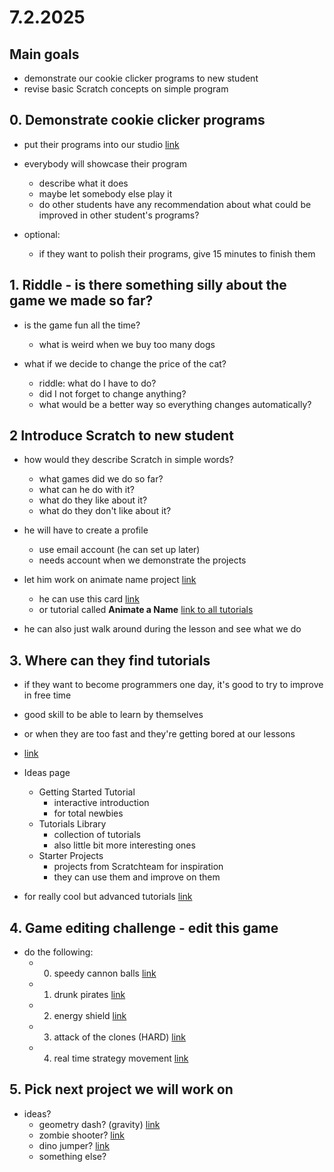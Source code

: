 # 7.2.2025

## Main goals

- demonstrate our cookie clicker programs to new student
- revise basic Scratch concepts on simple program

## 0. Demonstrate cookie clicker programs

- put their programs into our studio [link](https://scratch.mit.edu/studios/35682881)
- everybody will showcase their program
  - describe what it does
  - maybe let somebody else play it
  - do other students have any recommendation about what could be improved in other student's programs?

- optional:
  - if they want to polish their programs, give 15 minutes to finish them

## 1. Riddle - is there something silly about the game we made so far?

- is the game fun all the time?
  - what is weird when we buy too many dogs

- what if we decide to change the price of the cat?
  - riddle: what do I have to do?
  - did I not forget to change anything?
  - what would be a better way so everything changes automatically?

## 2 Introduce Scratch to new student

- how would they describe Scratch in simple words?
  - what games did we do so far?
  - what can he do with it?
  - what do they like about it?
  - what do they don't like about it?

- he will have to create a profile
  - use email account (he can set up later)
  - needs account when we demonstrate the projects

- let him work on animate name project [link](https://scratch.mit.edu/projects/1070435542/)
  - he can use this card [link](https://resources.scratch.mit.edu/www/cards/en/name-cards.pdf)
  - or tutorial called **Animate a Name** [link to all tutorials](https://scratch.mit.edu/projects/1130405164/editor?tutorial=all)

- he can also just walk around during the lesson and see what we do


## 3. Where can they find tutorials

- if they want to become programmers one day, it's good to try to improve in free time
- good skill to be able to learn by themselves
- or when they are too fast and they're getting bored at our lessons

- [link](https://scratch.mit.edu/ideas)
- Ideas page
  - Getting Started Tutorial
    - interactive introduction
    - for total newbies
  - Tutorials Library
    - collection of tutorials
    - also little bit more interesting ones
  - Starter Projects
    - projects from Scratchteam for inspiration
    - they can use them and improve on them

- for really cool but advanced tutorials [link](https://www.youtube.com/@griffpatch)

## 4. Game editing challenge - edit this game

- do the following:
  - 0. speedy cannon balls [link](https://scratch.mit.edu/projects/1130399312/)
  - 1. drunk pirates [link](https://scratch.mit.edu/projects/1130400647/)
  - 2. energy shield [link](https://scratch.mit.edu/projects/1130406425/)
  - 3. attack of the clones (HARD) [link](https://scratch.mit.edu/projects/1130414435/)
  - 4. real time strategy movement [link](https://scratch.mit.edu/projects/1130424587/)

## 5. Pick next project we will work on

- ideas?
  - geometry dash? (gravity) [link](https://scratch.mit.edu/projects/146269181/)
  - zombie shooter? [link](https://scratch.mit.edu/projects/791198994/)
  - dino jumper? [link](https://scratch.mit.edu/projects/974817074/)
  - something else?